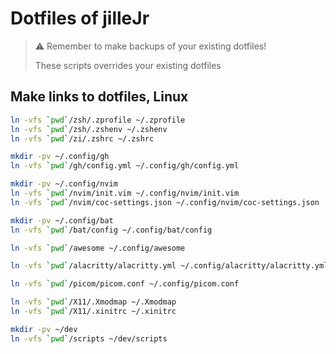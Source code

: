 # Dotfiles of jilleJr

> ⚠️ Remember to make backups of your existing dotfiles!
>
> These scripts overrides your existing dotfiles

## Make links to dotfiles, Linux

```sh
ln -vfs `pwd`/zsh/.zprofile ~/.zprofile
ln -vfs `pwd`/zsh/.zshenv ~/.zshenv
ln -vfs `pwd`/zi/.zshrc ~/.zshrc

mkdir -pv ~/.config/gh
ln -vfs `pwd`/gh/config.yml ~/.config/gh/config.yml

mkdir -pv ~/.config/nvim
ln -vfs `pwd`/nvim/init.vim ~/.config/nvim/init.vim
ln -vfs `pwd`/nvim/coc-settings.json ~/.config/nvim/coc-settings.json

mkdir -pv ~/.config/bat
ln -vfs `pwd`/bat/config ~/.config/bat/config

ln -vfs `pwd`/awesome ~/.config/awesome

ln -vfs `pwd`/alacritty/alacritty.yml ~/.config/alacritty/alacritty.yml

ln -vfs `pwd`/picom/picom.conf ~/.config/picom.conf

ln -vfs `pwd`/X11/.Xmodmap ~/.Xmodmap
ln -vfs `pwd`/X11/.xinitrc ~/.xinitrc

mkdir -pv ~/dev
ln -vfs `pwd`/scripts ~/dev/scripts
```

